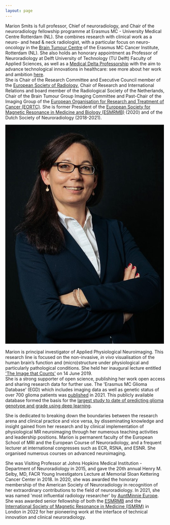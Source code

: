 ```yaml
---
layout: page
---
```


Marion Smits is full professor, Chief of neuroradiology, and Chair of the neuroradiology fellowship programme at Erasmus MC - University Medical Centre Rotterdam (NL). She combines  research with clinical work as a neuro- and head & neck radiologist, with a particular focus on neuro-oncology in the [Brain Tumour Centre](https://www.erasmusmc.nl/hersentumorcentrum/) of the Erasmus MC Cancer Institute, Rotterdam (NL). She also holds an honorary appointment as Professor of Neuroradiology at Delft University of Technology (TU Delft) Faculty of Applied Sciences, as well as a [Medical Delta Professorship](https://www.medicaldelta.nl/en/news/portrait-and-video-marion-smits-it-s-important-that-research-and-innovations-also-land-in-practice) with the aim to advance technological innovations in healthcare: see more about her work and ambition [here](https://youtu.be/Uh0PP_RP5_Q).
<br>She is  Chair of the Research Committee and Executive Council member of the [European Society of Radiology](myesr.org), Chair of Research and International Relations and board member of the Radiological Society of the Netherlands, Chair of the Brain Tumour Group Imaging Committee and Past-Chair of the Imaging Group of the [European Organisation for Research and Treatment of Cancer (EORTC)](http://www.eortc.org). She is former President of the [European Society for Magnetic Resonance in Medicine and Biology (ESMRMB)](https://www.esmrmb.org) (2020) and of the Dutch Society of Neuroradiology (2018-2021).

<a href="Marion2019-2698px.jpg"><img src="Marion2019-500px.jpg" class="portrait" alt="Marion Smits"></a>

Marion is principal investigator of Applied Physiological Neuroimaging. This research line is focused on the non-invasive, <i>in vivo</i> visualisation of the human brain’s function and (micro)structure under physiological and particularly pathological conditions. She held her inaugural lecture entitled ['The Image that Counts'](https://www.youtube.com/watch?v=NuPW2FBd6p0&t=19s) on 14 June 2019. 
<br>She is a strong supporter of open science, publishing her work open access and sharing research data for further use. The 'Erasmus MC Glioma Database' (EGD) which includes imaging data as well as genetic status of over 700 glioma patients was [published](https://www.sciencedirect.com/science/article/pii/S2352340921004753?via%3Dihub) in 2021. This publicly available database formed the basis for the [largest study to date of predicting glioma genotype and grade using deep learning](https://arxiv.org/pdf/2010.04425.pdf).

She is dedicated to breaking down the boundaries between the research arena and clinical practice and vice versa, by disseminating knowledge and insight gained from her research and by clinical implementation of physiological MR neuroimaging through her numerous teaching activities and leadership positions. Marion is permanent faculty of the European School of MRI and the European Course of Neuroradiology, and a frequent lecturer at international congresses such as ECR, RSNA, and ESNR. She organised numerous courses on advanced neuroimaging. 

She was Visiting Professor at Johns Hopkins Medical Institution - Department of Neuroradiology in 2015, and gave the 20th annual Henry M. Selby, MD, FACR Young Investigators Lecture at Memorial Sloan Kettering Cancer Center in 2018. In 2020, she was awarded the honorary membership of the American Society of Neuroradiology in recognition of her extraordinary contributions to the field of neuroradiology. In 2021, she was named 'most influential radiology researcher' by [AuntMinnie Europe](https://www.auntminnieeurope.com/index.aspx?sec=sup&sub=mri&pag=dis&ItemID=619843). She was awarded senior fellowship of both the [ESMRMB](https://www.esmrmb.org/society/honorary-members-fellows/) and the [International Society of Magnetic Resonance in Medicine (ISMRM)](https://www.ismrm.org/22m/fellows/) in London in 2022 for her pioneering work at the interface of technical innovation and clinical neuroradiology. 
